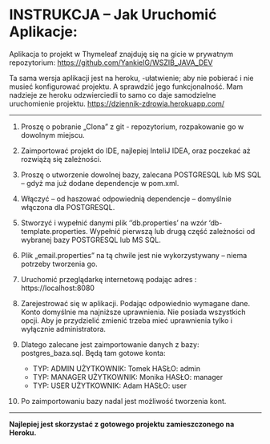# INSTRUKCJA – Jak Uruchomić Aplikacje:

Aplikacja to projekt w Thymeleaf znajduję się na gicie w prywatnym repozytorium:
https://github.com/YankielG/WSZIB_JAVA_DEV

Ta sama wersja aplikacji jest na heroku, -ułatwienie; aby nie pobierać i nie musieć konfigurować projektu. A sprawdzić jego funkcjonalność. Mam nadzieje ze heroku odzwierciedli to samo co daje samodzielne uruchomienie projektu.
https://dziennik-zdrowia.herokuapp.com/

------------

1.	Proszę o pobranie „Clona” z git - repozytorium, rozpakowanie go w dowolnym miejscu.

2.	Zaimportować projekt do IDE, najlepiej InteliJ IDEA, oraz poczekać aż rozwiążą się zależności.

3.	Proszę o utworzenie dowolnej bazy, zalecana POSTGRESQL lub MS SQL – gdyż ma już dodane dependencje w pom.xml.

4.	Włączyć – od haszować odpowiednią dependencje – domyślnie włączona dla POSTGRESQL.

5.	Stworzyć i wypełnić danymi plik ‘’db.properties’ na wzór ‘db-template.properties. 
    Wypełnić pierwszą lub drugą część zależności od wybranej bazy POSTGRESQL lub MS SQL.
    
6.	Plik „email.properties” na tą chwile jest nie wykorzystywany – niema potrzeby tworzenia go.

7.	Uruchomić przeglądarkę internetową podając adres :  https://localhost:8080
8.	Zarejestrować się w aplikacji. Podając odpowiednio wymagane dane. Konto domyślnie ma najniższe uprawnienia. 
Nie posiada wszystkich opcji. Aby je przydzielić zmienić trzeba mieć uprawnienia tylko i wyłącznie administratora.

9.	Dlatego zalecane jest  zaimportowanie danych z bazy: postgres_baza.sql. Będą tam gotowe konta:

	- TYP:  ADMIN 		UŻYTKOWNIK:  Tomek 		HASŁO:  admin
	- TYP:  MANAGER 	UŻYTKOWNIK:  Monika 	HASŁO:  manager
	- TYP:  USER		UŻYTKOWNIK:  Adam	 	HASŁO:  user

10.	Po zaimportowaniu bazy nadal jest możliwość tworzenia kont.


------------

**Najlepiej jest skorzystać z gotowego projektu zamieszczonego na Heroku.**

